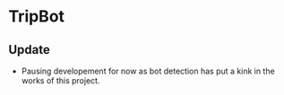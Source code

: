 # TripBot

## Update

- Pausing developement for now as bot detection has put a kink in the works of this project. 